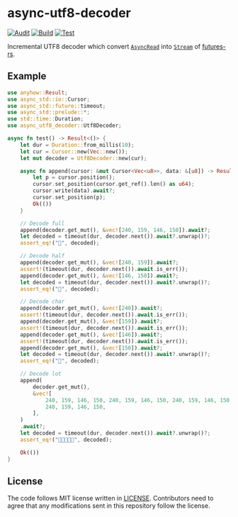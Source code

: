 # async-utf8-decoder

[![Audit](https://github.com/lambdalisue/rs-async-utf8-decoder/actions/workflows/audit.yml/badge.svg)](https://github.com/lambdalisue/rs-async-utf8-decoder/actions/workflows/audit.yml)
[![Build](https://github.com/lambdalisue/rs-async-utf8-decoder/actions/workflows/build.yml/badge.svg)](https://github.com/lambdalisue/rs-async-utf8-decoder/actions/workflows/build.yml)
[![Test](https://github.com/lambdalisue/rs-async-utf8-decoder/actions/workflows/test.yml/badge.svg)](https://github.com/lambdalisue/rs-async-utf8-decoder/actions/workflows/test.yml)

Incremental UTF8 decoder which convert [`AsyncRead`][] into [`Stream`][] of [futures-rs][].

[`AsyncRead`]: https://docs.rs/futures/0.3.13/futures/prelude/trait.AsyncRead.html 
[`Stream`]: https://docs.rs/futures/0.3.13/futures/stream/trait.Stream.html
[futures-rs]: https://docs.rs/futures/0.3.13/futures/index.html 

## Example

```rust
use anyhow::Result;
use async_std::io::Cursor;
use async_std::future::timeout;
use async_std::prelude::*;
use std::time::Duration;
use async_utf8_decoder::Utf8Decoder;

async fn test() -> Result<()> {
    let dur = Duration::from_millis(10);
    let cur = Cursor::new(Vec::new());
    let mut decoder = Utf8Decoder::new(cur);

    async fn append(cursor: &mut Cursor<Vec<u8>>, data: &[u8]) -> Result<()> {
        let p = cursor.position();
        cursor.set_position(cursor.get_ref().len() as u64);
        cursor.write(data).await?;
        cursor.set_position(p);
        Ok(())
    }

    // Decode full
    append(decoder.get_mut(), &vec![240, 159, 146, 150]).await?;
    let decoded = timeout(dur, decoder.next()).await?.unwrap()?;
    assert_eq!("💖", decoded);

    // Decode half
    append(decoder.get_mut(), &vec![240, 159]).await?;
    assert!(timeout(dur, decoder.next()).await.is_err());
    append(decoder.get_mut(), &vec![146, 150]).await?;
    let decoded = timeout(dur, decoder.next()).await?.unwrap()?;
    assert_eq!("💖", decoded);

    // Decode char
    append(decoder.get_mut(), &vec![240]).await?;
    assert!(timeout(dur, decoder.next()).await.is_err());
    append(decoder.get_mut(), &vec![159]).await?;
    assert!(timeout(dur, decoder.next()).await.is_err());
    append(decoder.get_mut(), &vec![146]).await?;
    assert!(timeout(dur, decoder.next()).await.is_err());
    append(decoder.get_mut(), &vec![150]).await?;
    let decoded = timeout(dur, decoder.next()).await?.unwrap()?;
    assert_eq!("💖", decoded);

    // Decode lot
    append(
        decoder.get_mut(),
        &vec![
            240, 159, 146, 150, 240, 159, 146, 150, 240, 159, 146, 150, 240, 159, 146, 150,
            240, 159, 146, 150,
        ],
    )
    .await?;
    let decoded = timeout(dur, decoder.next()).await?.unwrap()?;
    assert_eq!("💖💖💖💖💖", decoded);

    Ok(())
}
```

## License

The code follows MIT license written in [LICENSE](./LICENSE). Contributors need
to agree that any modifications sent in this repository follow the license.
